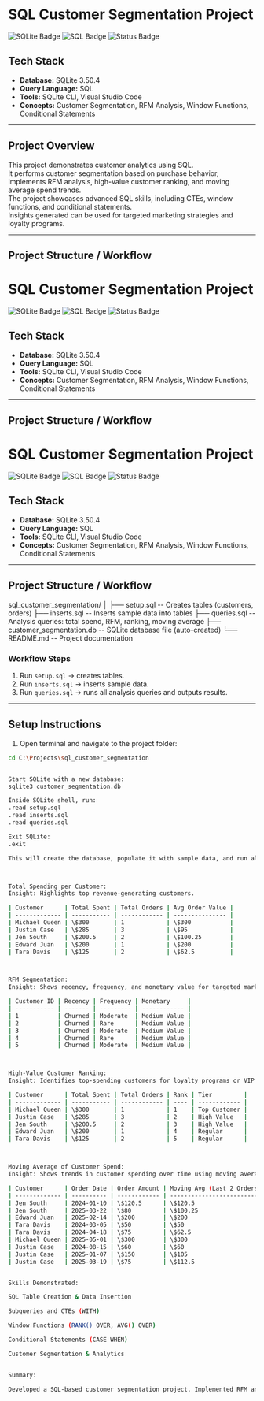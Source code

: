 # SQL Customer Segmentation Project

![SQLite Badge](https://img.shields.io/badge/Database-SQLite-blue)
![SQL Badge](https://img.shields.io/badge/Language-SQL-orange)
![Status Badge](https://img.shields.io/badge/Status-Completed-brightgreen)

## Tech Stack
- **Database:** SQLite 3.50.4  
- **Query Language:** SQL  
- **Tools:** SQLite CLI, Visual Studio Code  
- **Concepts:** Customer Segmentation, RFM Analysis, Window Functions, Conditional Statements

---

## Project Overview
This project demonstrates customer analytics using SQL.  
It performs customer segmentation based on purchase behavior, implements RFM analysis, high-value customer ranking, and moving average spend trends.  
The project showcases advanced SQL skills, including CTEs, window functions, and conditional statements.  
Insights generated can be used for targeted marketing strategies and loyalty programs.

---

## Project Structure / Workflow

# SQL Customer Segmentation Project

![SQLite Badge](https://img.shields.io/badge/Database-SQLite-blue)
![SQL Badge](https://img.shields.io/badge/Language-SQL-orange)
![Status Badge](https://img.shields.io/badge/Status-Completed-brightgreen)

## Tech Stack
- **Database:** SQLite 3.50.4  
- **Query Language:** SQL  
- **Tools:** SQLite CLI, Visual Studio Code  
- **Concepts:** Customer Segmentation, RFM Analysis, Window Functions, Conditional Statements

---

## Project Structure / Workflow

# SQL Customer Segmentation Project

![SQLite Badge](https://img.shields.io/badge/Database-SQLite-blue)
![SQL Badge](https://img.shields.io/badge/Language-SQL-orange)
![Status Badge](https://img.shields.io/badge/Status-Completed-brightgreen)

## Tech Stack
- **Database:** SQLite 3.50.4  
- **Query Language:** SQL  
- **Tools:** SQLite CLI, Visual Studio Code  
- **Concepts:** Customer Segmentation, RFM Analysis, Window Functions, Conditional Statements

---

## Project Structure / Workflow

sql_customer_segmentation/
│
├── setup.sql -- Creates tables (customers, orders)
├── inserts.sql -- Inserts sample data into tables
├── queries.sql -- Analysis queries: total spend, RFM, ranking, moving average
├── customer_segmentation.db -- SQLite database file (auto-created)
└── README.md -- Project documentation


### Workflow Steps
1. Run `setup.sql` → creates tables.  
2. Run `inserts.sql` → inserts sample data.  
3. Run `queries.sql` → runs all analysis queries and outputs results.

---

## Setup Instructions

1. Open terminal and navigate to the project folder:
```bash
cd C:\Projects\sql_customer_segmentation


Start SQLite with a new database:
sqlite3 customer_segmentation.db

Inside SQLite shell, run:
.read setup.sql
.read inserts.sql
.read queries.sql

Exit SQLite:
.exit

This will create the database, populate it with sample data, and run all queries.



Total Spending per Customer:
Insight: Highlights top revenue-generating customers.

| Customer      | Total Spent | Total Orders | Avg Order Value |
| ------------- | ----------- | ------------ | --------------- |
| Michael Queen | \$300       | 1            | \$300           |
| Justin Case   | \$285       | 3            | \$95            |
| Jen South     | \$200.5     | 2            | \$100.25        |
| Edward Juan   | \$200       | 1            | \$200           |
| Tara Davis    | \$125       | 2            | \$62.5          |



RFM Segmentation:
Insight: Shows recency, frequency, and monetary value for targeted marketing.

| Customer ID | Recency | Frequency | Monetary     |
| ----------- | ------- | --------- | ------------ |
| 1           | Churned | Moderate  | Medium Value |
| 2           | Churned | Rare      | Medium Value |
| 3           | Churned | Moderate  | Medium Value |
| 4           | Churned | Rare      | Medium Value |
| 5           | Churned | Moderate  | Medium Value |



High-Value Customer Ranking:
Insight: Identifies top-spending customers for loyalty programs or VIP marketing.

| Customer      | Total Spent | Total Orders | Rank | Tier         |
| ------------- | ----------- | ------------ | ---- | ------------ |
| Michael Queen | \$300       | 1            | 1    | Top Customer |
| Justin Case   | \$285       | 3            | 2    | High Value   |
| Jen South     | \$200.5     | 2            | 3    | High Value   |
| Edward Juan   | \$200       | 1            | 4    | Regular      |
| Tara Davis    | \$125       | 2            | 5    | Regular      |



Moving Average of Customer Spend:
Insight: Shows trends in customer spending over time using moving averages.

| Customer      | Order Date | Order Amount | Moving Avg (Last 2 Orders) |
| ------------- | ---------- | ------------ | -------------------------- |
| Jen South     | 2024-01-10 | \$120.5      | \$120.5                    |
| Jen South     | 2025-03-22 | \$80         | \$100.25                   |
| Edward Juan   | 2025-02-14 | \$200        | \$200                      |
| Tara Davis    | 2024-03-05 | \$50         | \$50                       |
| Tara Davis    | 2024-04-18 | \$75         | \$62.5                     |
| Michael Queen | 2025-05-01 | \$300        | \$300                      |
| Justin Case   | 2024-08-15 | \$60         | \$60                       |
| Justin Case   | 2025-01-07 | \$150        | \$105                      |
| Justin Case   | 2025-03-19 | \$75         | \$112.5                    |


Skills Demonstrated:

SQL Table Creation & Data Insertion

Subqueries and CTEs (WITH)

Window Functions (RANK() OVER, AVG() OVER)

Conditional Statements (CASE WHEN)

Customer Segmentation & Analytics


Summary:

Developed a SQL-based customer segmentation project. Implemented RFM analysis, high-value customer ranking, and moving average spend trends using window functions and CTEs. Results provide actionable insights for targeted marketing strategies and loyalty programs.

